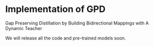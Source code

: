 # Implementation of GPD 
Gap Preserving Distillation by Building Bidirectional Mappings with A Dynamic Teacher

We will release all the code and pre-trained models soon.

